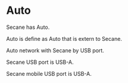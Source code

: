 # Auto

Secane has Auto.

Auto is define as Auto that is extern to Secane.

Auto network with Secane by USB port.

Secane USB port is USB-A.

Secane mobile USB port is USB-A.